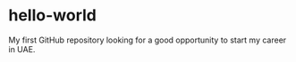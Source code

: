 # hello-world
My first GitHub repository 
looking for a good opportunity to start  my career in UAE.
